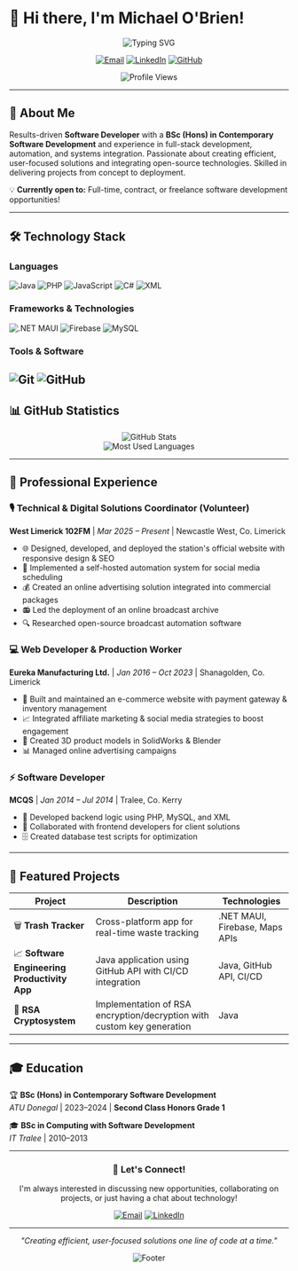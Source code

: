 # 👋 Hi there, I'm Michael O'Brien!

<div align="center">
  <img src="https://readme-typing-svg.herokuapp.com?font=Fira+Code&pause=1000&color=2E9EF7&center=true&vCenter=true&width=435&lines=Full-Stack+Software+Developer;Open+Source+Enthusiast;Always+Learning+New+Technologies" alt="Typing SVG" />
</div>

<div align="center">
  
  [![Email](https://img.shields.io/badge/Email-OBrien.Michael%40outlook.ie-red?style=for-the-badge&logo=gmail&logoColor=white)](mailto:OBrien.Michael@outlook.ie)
  [![LinkedIn](https://img.shields.io/badge/LinkedIn-michaeldob-blue?style=for-the-badge&logo=linkedin&logoColor=white)](https://linkedin.com/in/michaeldob)
  [![GitHub](https://img.shields.io/badge/GitHub-OBrien--Michael-black?style=for-the-badge&logo=github&logoColor=white)](https://github.com/OBrien-Michael)
  
  ![Profile Views](https://komarev.com/ghpvc/?username=OBrien-Michael&color=blueviolet&style=for-the-badge)
  
</div>

---

## 🚀 About Me

Results-driven **Software Developer** with a **BSc (Hons) in Contemporary Software Development** and experience in full-stack development, automation, and systems integration. Passionate about creating efficient, user-focused solutions and integrating open-source technologies. Skilled in delivering projects from concept to deployment.

💡 **Currently open to:** Full-time, contract, or freelance software development opportunities!

---

## 🛠️ Technology Stack

### Languages
![Java](https://img.shields.io/badge/Java-ED8B00?style=for-the-badge&logo=openjdk&logoColor=white)
![PHP](https://img.shields.io/badge/PHP-777BB4?style=for-the-badge&logo=php&logoColor=white)
![JavaScript](https://img.shields.io/badge/JavaScript-F7DF1E?style=for-the-badge&logo=javascript&logoColor=black)
![C#](https://img.shields.io/badge/C%23-239120?style=for-the-badge&logo=c-sharp&logoColor=white)
![XML](https://img.shields.io/badge/XML-FF6600?style=for-the-badge&logo=xml&logoColor=white)

### Frameworks & Technologies
![.NET MAUI](https://img.shields.io/badge/.NET_MAUI-512BD4?style=for-the-badge&logo=dotnet&logoColor=white)
![Firebase](https://img.shields.io/badge/Firebase-FFCA28?style=for-the-badge&logo=firebase&logoColor=black)
![MySQL](https://img.shields.io/badge/MySQL-4479A1?style=for-the-badge&logo=mysql&logoColor=white)

### Tools & Software
![Git](https://img.shields.io/badge/Git-F05032?style=for-the-badge&logo=git&logoColor=white)
![GitHub](https://img.shields.io/badge/GitHub-181717?style=for-the-badge&logo=github&logoColor=white)
---

## 📊 GitHub Statistics

<div align="center">
  <img src="https://github-readme-stats.vercel.app/api?username=OBrien-Michael&show_icons=true&theme=tokyonight&hide_border=true&count_private=true" alt="GitHub Stats" />
</div>

<div align="center">
  <img src="https://github-readme-stats.vercel.app/api/top-langs/?username=OBrien-Michael&layout=compact&theme=tokyonight&hide_border=true" alt="Most Used Languages" />
</div>

---

## 💼 Professional Experience

### 🎙️ Technical & Digital Solutions Coordinator (Volunteer)
**West Limerick 102FM** | *Mar 2025 – Present* | Newcastle West, Co. Limerick

- 🌐 Designed, developed, and deployed the station's official website with responsive design & SEO
- 🤖 Implemented a self-hosted automation system for social media scheduling
- 💰 Created an online advertising solution integrated into commercial packages
- 📻 Led the deployment of an online broadcast archive
- 🔍 Researched open-source broadcast automation software

### 💻 Web Developer & Production Worker
**Eureka Manufacturing Ltd.** | *Jan 2016 – Oct 2023* | Shanagolden, Co. Limerick

- 🛒 Built and maintained an e-commerce website with payment gateway & inventory management
- 📈 Integrated affiliate marketing & social media strategies to boost engagement
- 🎨 Created 3D product models in SolidWorks & Blender
- 📊 Managed online advertising campaigns

### ⚡ Software Developer
**MCQS** | *Jan 2014 – Jul 2014* | Tralee, Co. Kerry

- 🔧 Developed backend logic using PHP, MySQL, and XML
- 🤝 Collaborated with frontend developers for client solutions
- 🗄️ Created database test scripts for optimization

---

## 🎯 Featured Projects

<div align="center">

| Project | Description | Technologies |
|---------|-------------|--------------|
| 🗑️ **Trash Tracker** | Cross-platform app for real-time waste tracking | .NET MAUI, Firebase, Maps APIs |
| 📈 **Software Engineering Productivity App** | Java application using GitHub API with CI/CD integration | Java, GitHub API, CI/CD |
| 🔐 **RSA Cryptosystem** | Implementation of RSA encryption/decryption with custom key generation | Java |

</div>

---

## 🎓 Education

🏆 **BSc (Hons) in Contemporary Software Development**  
*ATU Donegal* | 2023–2024 | **Second Class Honors Grade 1**

🎓 **BSc in Computing with Software Development**  
*IT Tralee* | 2010–2013

---

<div align="center">
  
### 🤝 Let's Connect!
  
I'm always interested in discussing new opportunities, collaborating on projects, or just having a chat about technology!

[![Email](https://img.shields.io/badge/Email_Me-red?style=for-the-badge&logo=gmail&logoColor=white)](mailto:OBrien.Michael@outlook.ie)
[![LinkedIn](https://img.shields.io/badge/Connect_on_LinkedIn-blue?style=for-the-badge&logo=linkedin&logoColor=white)](https://linkedin.com/in/michaeldob)

---

*"Creating efficient, user-focused solutions one line of code at a time."*

![Footer](https://capsule-render.vercel.app/api?type=waving&color=gradient&height=100&section=footer)

</div>